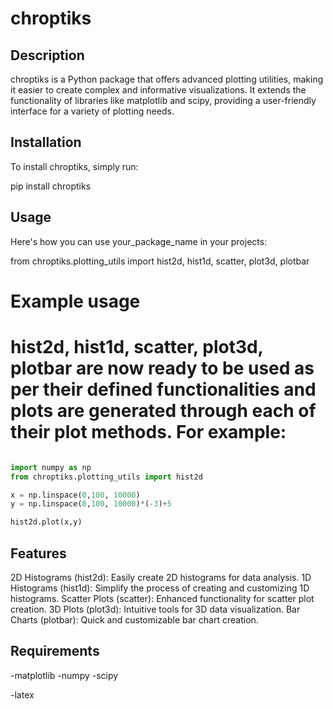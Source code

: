 # chroptiks

## Description
chroptiks is a Python package that offers advanced plotting utilities, making it easier to create complex and informative visualizations. It extends the functionality of libraries like matplotlib and scipy, providing a user-friendly interface for a variety of plotting needs.

## Installation

To install chroptiks, simply run:

pip install chroptiks

## Usage

Here's how you can use your_package_name in your projects:

from chroptiks.plotting_utils import hist2d, hist1d, scatter, plot3d, plotbar

# Example usage
# hist2d, hist1d, scatter, plot3d, plotbar are now ready to be used as per their defined functionalities and plots are generated through each of their plot methods. For example:

```python

import numpy as np
from chroptiks.plotting_utils import hist2d

x = np.linspace(0,100, 10000)
y = np.linspace(0,100, 10000)*(-3)+5

hist2d.plot(x,y)
```

## Features

2D Histograms (hist2d): Easily create 2D histograms for data analysis.
1D Histograms (hist1d): Simplify the process of creating and customizing 1D histograms.
Scatter Plots (scatter): Enhanced functionality for scatter plot creation.
3D Plots (plot3d): Intuitive tools for 3D data visualization.
Bar Charts (plotbar): Quick and customizable bar chart creation.

## Requirements

-matplotlib
-numpy
-scipy

-latex
